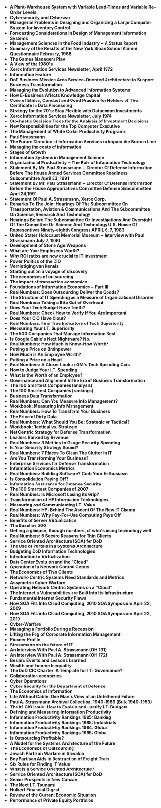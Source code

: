 
<ul>
  
 <li><b><a target="_blank" href="https://github.com/manjunath5496/Paul-Strassmann-Papers/blob/master/paul(1).pdf" style="text-decoration:none;"> A Plant-Warehouse System with Variable Lead-Times and Variable Re-Order Levels</a></b></li>
  
<li><b><a target="_blank" href="https://github.com/manjunath5496/Paul-Strassmann-Papers/blob/master/paul(2).pdf" style="text-decoration:none;">Cybersecurity and Cyberwar</a></b></li>

<li><b><a target="_blank" href="https://github.com/manjunath5496/Paul-Strassmann-Papers/blob/master/paul(3).pdf" style="text-decoration:none;">Managerial Problems in Designing and Organizing a Large Computer System for Inventory Control</a></b></li>                         
  <li><b><a target="_blank" href="https://github.com/manjunath5496/Paul-Strassmann-Papers/blob/master/paul(4).pdf" style="text-decoration:none;">Forecasting Considerations in Design of Management Information Systems</a></b></li>  
     <li><b><a target="_blank" href="https://github.com/manjunath5496/Paul-Strassmann-Papers/blob/master/paul(5).pdf" style="text-decoration:none;">Management Sciences in the Food Industry &minus; A Status Report</a></b></li>  
   <li><b><a target="_blank" href="https://github.com/manjunath5496/Paul-Strassmann-Papers/blob/master/paul(6).pdf" style="text-decoration:none;">Summary of the Results of the New York Sloan School Alumni Questionnaire February, 1968</a></b></li>  
                                             

 <li><b><a target="_blank" href="https://github.com/manjunath5496/Paul-Strassmann-Papers/blob/master/paul(7).pdf" style="text-decoration:none;">The Games Managers Play</a></b></li>
  
<li><b><a target="_blank" href="https://github.com/manjunath5496/Paul-Strassmann-Papers/blob/master/paul(8).pdf" style="text-decoration:none;">A View of the 1980's </a></b></li>

<li><b><a target="_blank" href="https://github.com/manjunath5496/Paul-Strassmann-Papers/blob/master/paul(9).pdf" style="text-decoration:none;">Xerox Information Services Newsletter, April 1972</a></b></li>                         
  <li><b><a target="_blank" href="https://github.com/manjunath5496/Paul-Strassmann-Papers/blob/master/paul(10).pdf" style="text-decoration:none;"> Information Feature</a></b></li>  
     <li><b><a target="_blank" href="https://github.com/manjunath5496/Paul-Strassmann-Papers/blob/master/paul(11).pdf" style="text-decoration:none;">DoD Business Mission Area Service-Oriented Architecture to Support Business Transformation</a></b></li>  
   <li><b><a target="_blank" href="https://github.com/manjunath5496/Paul-Strassmann-Papers/blob/master/paul(12).pdf" style="text-decoration:none;">Managing the Evolution to Advanced Information Systems</a></b></li>  
                                             
<li><b><a target="_blank" href="https://github.com/manjunath5496/Paul-Strassmann-Papers/blob/master/paul(13).pdf" style="text-decoration:none;">How E-Business Affects Knowledge Capital</a></b></li>                         
  <li><b><a target="_blank" href="https://github.com/manjunath5496/Paul-Strassmann-Papers/blob/master/paul(14).pdf" style="text-decoration:none;">Code of Ethics, Conduct and Good Practice for Holders of The Certificate In Data Processing</a></b></li>  
     <li><b><a target="_blank" href="https://github.com/manjunath5496/Paul-Strassmann-Papers/blob/master/paul(15).pdf" style="text-decoration:none;">Strategy for the 70's: Stay Flexible with Datacomm Investments</a></b></li>  
   <li><b><a target="_blank" href="https://github.com/manjunath5496/Paul-Strassmann-Papers/blob/master/paul(16).pdf" style="text-decoration:none;">Xerox Information Services Newsletter, July 1974</a></b></li>  
                                             
  <li><b><a target="_blank" href="https://github.com/manjunath5496/Paul-Strassmann-Papers/blob/master/paul(17).pdf" style="text-decoration:none;">Stochastic Decision Trees for the Analysis of Investment Decisions</a></b></li>  
     <li><b><a target="_blank" href="https://github.com/manjunath5496/Paul-Strassmann-Papers/blob/master/paul(18).pdf" style="text-decoration:none;">New Responsibilities for the Top Computer Executive</a></b></li>  
   <li><b><a target="_blank" href="https://github.com/manjunath5496/Paul-Strassmann-Papers/blob/master/paul(19).pdf" style="text-decoration:none;">The Management of White Collar Productivity Programs</a></b></li>  

  <li><b><a target="_blank" href="https://github.com/manjunath5496/Paul-Strassmann-Papers/blob/master/paul(20).pdf" style="text-decoration:none;">Paul Strassmann</a></b></li>  
     <li><b><a target="_blank" href="https://github.com/manjunath5496/Paul-Strassmann-Papers/blob/master/paul(21).pdf" style="text-decoration:none;">The Future Direction of Information Services to Impact the Bottom Line</a></b></li>  
   <li><b><a target="_blank" href="https://github.com/manjunath5496/Paul-Strassmann-Papers/blob/master/paul(22).pdf" style="text-decoration:none;">Managing the costs of information</a></b></li>  


 <li><b><a target="_blank" href="https://github.com/manjunath5496/Paul-Strassmann-Papers/blob/master/paul(23).pdf" style="text-decoration:none;">Stages of Growth</a></b></li>  
     <li><b><a target="_blank" href="https://github.com/manjunath5496/Paul-Strassmann-Papers/blob/master/paul(24).pdf" style="text-decoration:none;">Information Systems in Management Science</a></b></li>  
   <li><b><a target="_blank" href="https://github.com/manjunath5496/Paul-Strassmann-Papers/blob/master/paul(25).pdf" style="text-decoration:none;"> Organizational Productivity &minus; The Role of Information Technology </a></b></li>  

  <li><b><a target="_blank" href="https://github.com/manjunath5496/Paul-Strassmann-Papers/blob/master/paul(26).pdf" style="text-decoration:none;">Statement By Mr. Paul Strassmann &minus; Director Of Defense Information Before The House Armed Services Committee Readiness Subcommittee April 23, 1991</a></b></li>  
<li><b><a target="_blank" href="https://github.com/manjunath5496/Paul-Strassmann-Papers/blob/master/paul(27).pdf" style="text-decoration:none;">Statement By Mr. Paul Strassmann &minus; Director Of Defense Information Before the House Appropriations Committee Defense Subcommittee April 24,1991</a></b></li>  
   <li><b><a target="_blank" href="https://github.com/manjunath5496/Paul-Strassmann-Papers/blob/master/paul(28).pdf" style="text-decoration:none;">Statement Of Paul A. Strassmann, Xerox Corp. </a></b></li>  

<li><b><a target="_blank" href="https://github.com/manjunath5496/Paul-Strassmann-Papers/blob/master/paul(29).pdf" style="text-decoration:none;">Remarks To The Joint Hearings Of The Subcommittee On Transportation, Aviation & Communications And The Subcommittee On Science, Research And Technology</a></b></li>  

   <li><b><a target="_blank" href="https://github.com/manjunath5496/Paul-Strassmann-Papers/blob/master/paul(30).pdf" style="text-decoration:none;">Hearings Before The Subcommittee On Investigations And Oversight Of The Committee On Science And Technology
U.S. House Of Representives Ninety-eighth Congress APRIL 6, 7, 1983</a></b></li>  

<li><b><a target="_blank" href="https://github.com/manjunath5496/Paul-Strassmann-Papers/blob/master/paul(31).pdf" style="text-decoration:none;">United States Holocaust Memorial Museum &minus; Interview with Paul Strassmann July 7, 1990</a></b></li>  

  <li><b><a target="_blank" href="https://github.com/manjunath5496/Paul-Strassmann-Papers/blob/master/paul(32).pdf" style="text-decoration:none;">Development of Stone Age Weapons</a></b></li>  

<li><b><a target="_blank" href="https://github.com/manjunath5496/Paul-Strassmann-Papers/blob/master/paul(33).pdf" style="text-decoration:none;">What are Your Employees Worth?</a></b></li>  

   <li><b><a target="_blank" href="https://github.com/manjunath5496/Paul-Strassmann-Papers/blob/master/paul(34).pdf" style="text-decoration:none;">Why ROI ratios are now crucial to IT investment </a></b></li>  

<li><b><a target="_blank" href="https://github.com/manjunath5496/Paul-Strassmann-Papers/blob/master/paul(35).pdf" style="text-decoration:none;">Power Politics of the CIO</a></b></li>  


<li><b><a target="_blank" href="https://github.com/manjunath5496/Paul-Strassmann-Papers/blob/master/paul(36).pdf" style="text-decoration:none;">Vernietiging van kennis</a></b></li>  

   <li><b><a target="_blank" href="https://github.com/manjunath5496/Paul-Strassmann-Papers/blob/master/paul(37).pdf" style="text-decoration:none;">Starting out on a voyage of discovery</a></b></li>  

<li><b><a target="_blank" href="https://github.com/manjunath5496/Paul-Strassmann-Papers/blob/master/paul(38).pdf" style="text-decoration:none;">The economics of outsourcing</a></b></li>  

  <li><b><a target="_blank" href="https://github.com/manjunath5496/Paul-Strassmann-Papers/blob/master/paul(39).pdf" style="text-decoration:none;">The impact of transaction economics</a></b></li>  

<li><b><a target="_blank" href="https://github.com/manjunath5496/Paul-Strassmann-Papers/blob/master/paul(40).pdf" style="text-decoration:none;">Foundations of Information Economics &minus; Part III</a></b></li>  

   <li><b><a target="_blank" href="https://github.com/manjunath5496/Paul-Strassmann-Papers/blob/master/paul(41).pdf" style="text-decoration:none;">Real Numbers: Does Outsourcing Deliver the Goods?</a></b></li>  

<li><b><a target="_blank" href="https://github.com/manjunath5496/Paul-Strassmann-Papers/blob/master/paul(42).pdf" style="text-decoration:none;">The Structure of IT Spending as a Measure of Organizational Disorder</a></b></li>  


<li><b><a target="_blank" href="https://github.com/manjunath5496/Paul-Strassmann-Papers/blob/master/paul(43).pdf" style="text-decoration:none;">Real Numbers: Taking a Bite Out of Overhead</a></b></li>  

  <li><b><a target="_blank" href="https://github.com/manjunath5496/Paul-Strassmann-Papers/blob/master/paul(44).pdf" style="text-decoration:none;">Does Your Tech Budget Have Teeth?</a></b></li>  

<li><b><a target="_blank" href="https://github.com/manjunath5496/Paul-Strassmann-Papers/blob/master/paul(45).pdf" style="text-decoration:none;">Real Numbers: Check How to Verify If You Are Important</a></b></li>  

   <li><b><a target="_blank" href="https://github.com/manjunath5496/Paul-Strassmann-Papers/blob/master/paul(46).pdf" style="text-decoration:none;">Does Your CIO Have Clout?</a></b></li>  

<li><b><a target="_blank" href="https://github.com/manjunath5496/Paul-Strassmann-Papers/blob/master/paul(47).pdf" style="text-decoration:none;">Real Numbers: Find True Indicators of Tech Superiority</a></b></li>  


<li><b><a target="_blank" href="https://github.com/manjunath5496/Paul-Strassmann-Papers/blob/master/paul(48).pdf" style="text-decoration:none;">Measuring Your I.T. Superiority</a></b></li>  

  <li><b><a target="_blank" href="https://github.com/manjunath5496/Paul-Strassmann-Papers/blob/master/paul(49).pdf" style="text-decoration:none;">The 500 Companies That Manage Information Best</a></b></li>  

<li><b><a target="_blank" href="https://github.com/manjunath5496/Paul-Strassmann-Papers/blob/master/paul(50).pdf" style="text-decoration:none;">Is Google Cable's Next Nightmare? No.</a></b></li>  

   <li><b><a target="_blank" href="https://github.com/manjunath5496/Paul-Strassmann-Papers/blob/master/paul(51).pdf" style="text-decoration:none;">Real Numbers: How Much Is Know-How Worth?</a></b></li>  

<li><b><a target="_blank" href="https://github.com/manjunath5496/Paul-Strassmann-Papers/blob/master/paul(52).pdf" style="text-decoration:none;">Putting a Price on Brainpower</a></b></li>  

<li><b><a target="_blank" href="https://github.com/manjunath5496/Paul-Strassmann-Papers/blob/master/paul(53).pdf" style="text-decoration:none;">How Much Is An Employee Worth?</a></b></li>  

   <li><b><a target="_blank" href="https://github.com/manjunath5496/Paul-Strassmann-Papers/blob/master/paul(54).pdf" style="text-decoration:none;">Putting a Price on a Head</a></b></li>  

<li><b><a target="_blank" href="https://github.com/manjunath5496/Paul-Strassmann-Papers/blob/master/paul(55).pdf" style="text-decoration:none;">Real Numbers: A Closer Look at GM's Tech Spending Cuts</a></b></li>  

<li><b><a target="_blank" href="https://github.com/manjunath5496/Paul-Strassmann-Papers/blob/master/paul(56).pdf" style="text-decoration:none;"> How to Judge Your I.T. Spending</a></b></li>  


 <li><b><a target="_blank" href="https://github.com/manjunath5496/Paul-Strassmann-Papers/blob/master/paul(57).pdf" style="text-decoration:none;"> What is the Worth of an Employee?</a></b></li>
  
<li><b><a target="_blank" href="https://github.com/manjunath5496/Paul-Strassmann-Papers/blob/master/paul(58).pdf" style="text-decoration:none;">Governance and Alignment In the Era of Business Transformation</a></b></li>

<li><b><a target="_blank" href="https://github.com/manjunath5496/Paul-Strassmann-Papers/blob/master/paul(59).pdf" style="text-decoration:none;">The 100 Smartest Companies (analysis)</a></b></li>                         
  <li><b><a target="_blank" href="https://github.com/manjunath5496/Paul-Strassmann-Papers/blob/master/paul(60).pdf" style="text-decoration:none;">The 100 Smartest Companies (rankings)</a></b></li>  
     <li><b><a target="_blank" href="https://github.com/manjunath5496/Paul-Strassmann-Papers/blob/master/paul(61).pdf" style="text-decoration:none;">Business Data Transformation</a></b></li>  
   <li><b><a target="_blank" href="https://github.com/manjunath5496/Paul-Strassmann-Papers/blob/master/paul(62).pdf" style="text-decoration:none;">Real Numbers: Can You Measure Info Management?</a></b></li>  
                                             

 <li><b><a target="_blank" href="https://github.com/manjunath5496/Paul-Strassmann-Papers/blob/master/paul(63).pdf" style="text-decoration:none;">Workbook: Measuring Info Management</a></b></li>
  
<li><b><a target="_blank" href="https://github.com/manjunath5496/Paul-Strassmann-Papers/blob/master/paul(64).pdf" style="text-decoration:none;">Real Numbers: How To Transform Your Business </a></b></li>

<li><b><a target="_blank" href="https://github.com/manjunath5496/Paul-Strassmann-Papers/blob/master/paul(65).pdf" style="text-decoration:none;">The Price of Dirty Data</a></b></li>                         
  <li><b><a target="_blank" href="https://github.com/manjunath5496/Paul-Strassmann-Papers/blob/master/paul(66).pdf" style="text-decoration:none;"> Real Numbers: What Should You Be: Strategic or Tactical?</a></b></li>  
     <li><b><a target="_blank" href="https://github.com/manjunath5496/Paul-Strassmann-Papers/blob/master/paul(67).pdf" style="text-decoration:none;">Workbook: Tactical vs. Strategic</a></b></li>  
   <li><b><a target="_blank" href="https://github.com/manjunath5496/Paul-Strassmann-Papers/blob/master/paul(68).pdf" style="text-decoration:none;">Net Centric Strategy for Defense Transformation</a></b></li>  
                                             
<li><b><a target="_blank" href="https://github.com/manjunath5496/Paul-Strassmann-Papers/blob/master/paul(69).pdf" style="text-decoration:none;">Leaders Ranked by Revenue</a></b></li>                         
  <li><b><a target="_blank" href="https://github.com/manjunath5496/Paul-Strassmann-Papers/blob/master/paul(70).pdf" style="text-decoration:none;">Real Numbers: 3 Metrics to Gauge Security Spending</a></b></li>  
     <li><b><a target="_blank" href="https://github.com/manjunath5496/Paul-Strassmann-Papers/blob/master/paul(71).pdf" style="text-decoration:none;">Is Your Security Strategy Sound?</a></b></li>  
   <li><b><a target="_blank" href="https://github.com/manjunath5496/Paul-Strassmann-Papers/blob/master/paul(72).pdf" style="text-decoration:none;">Real Numbers: 7 Places To Clean The Clutter In IT</a></b></li>  
                                             
  <li><b><a target="_blank" href="https://github.com/manjunath5496/Paul-Strassmann-Papers/blob/master/paul(73).pdf" style="text-decoration:none;">Are You Transforming Your Business?</a></b></li>  
     <li><b><a target="_blank" href="https://github.com/manjunath5496/Paul-Strassmann-Papers/blob/master/paul(74).pdf" style="text-decoration:none;">Enterprise Services for Defense Transformation</a></b></li>  
   <li><b><a target="_blank" href="https://github.com/manjunath5496/Paul-Strassmann-Papers/blob/master/paul(75).pdf" style="text-decoration:none;">Information Economics Metrics</a></b></li>  

  <li><b><a target="_blank" href="https://github.com/manjunath5496/Paul-Strassmann-Papers/blob/master/paul(76).pdf" style="text-decoration:none;">Real Numbers: Building Software? Curb Your Enthusiasm</a></b></li>  
     <li><b><a target="_blank" href="https://github.com/manjunath5496/Paul-Strassmann-Papers/blob/master/paul(77).pdf" style="text-decoration:none;">Is Consolidation Paying Off?</a></b></li>  
   <li><b><a target="_blank" href="https://github.com/manjunath5496/Paul-Strassmann-Papers/blob/master/paul(78).pdf" style="text-decoration:none;">Information Assurance for Defense Security</a></b></li>  


 <li><b><a target="_blank" href="https://github.com/manjunath5496/Paul-Strassmann-Papers/blob/master/paul(79).pdf" style="text-decoration:none;">The 100 Smartest Companies of 2007</a></b></li>  
     <li><b><a target="_blank" href="https://github.com/manjunath5496/Paul-Strassmann-Papers/blob/master/paul(80).pdf" style="text-decoration:none;">Real Numbers: Is Microsoft Losing its Grip?</a></b></li>  
   <li><b><a target="_blank" href="https://github.com/manjunath5496/Paul-Strassmann-Papers/blob/master/paul(81).pdf" style="text-decoration:none;"> Transformation of HP Information Technologies </a></b></li>  

  <li><b><a target="_blank" href="https://github.com/manjunath5496/Paul-Strassmann-Papers/blob/master/paul(82).pdf" style="text-decoration:none;">Measuring and Communicating I.T. Value</a></b></li>  
<li><b><a target="_blank" href="https://github.com/manjunath5496/Paul-Strassmann-Papers/blob/master/paul(83).pdf" style="text-decoration:none;">Real Numbers: HP: Behind The Ascent Of The New IT Champ</a></b></li>  
   <li><b><a target="_blank" href="https://github.com/manjunath5496/Paul-Strassmann-Papers/blob/master/paul(84).pdf" style="text-decoration:none;">Real Numbers: Why Pay-For-Use Computing Pays Off</a></b></li>  

<li><b><a target="_blank" href="https://github.com/manjunath5496/Paul-Strassmann-Papers/blob/master/paul(85).pdf" style="text-decoration:none;">Benefits of Server Virtualization</a></b></li>  

   <li><b><a target="_blank" href="https://github.com/manjunath5496/Paul-Strassmann-Papers/blob/master/paul(86).pdf" style="text-decoration:none;">The Baseline 500</a></b></li>  

<li><b><a target="_blank" href="https://github.com/manjunath5496/Paul-Strassmann-Papers/blob/master/paul(87).pdf" style="text-decoration:none;">Getting a glimpse, through numbers, of who's using technology well</a></b></li>  

  <li><b><a target="_blank" href="https://github.com/manjunath5496/Paul-Strassmann-Papers/blob/master/paul(88).pdf" style="text-decoration:none;">Real Numbers: 5 Secure Reasons for Thin Clients</a></b></li>  

<li><b><a target="_blank" href="https://github.com/manjunath5496/Paul-Strassmann-Papers/blob/master/paul(89).pdf" style="text-decoration:none;">Service Oriented Architecture (SOA) for DoD</a></b></li>  

   <li><b><a target="_blank" href="https://github.com/manjunath5496/Paul-Strassmann-Papers/blob/master/paul(90).pdf" style="text-decoration:none;">The Use of Portals in a Systems Architecture </a></b></li>  

<li><b><a target="_blank" href="https://github.com/manjunath5496/Paul-Strassmann-Papers/blob/master/paul(91).pdf" style="text-decoration:none;">Budgeting DoD Information Technologies</a></b></li>  


<li><b><a target="_blank" href="https://github.com/manjunath5496/Paul-Strassmann-Papers/blob/master/paul(92).pdf" style="text-decoration:none;">Introduction to Virtualization</a></b></li>  

   <li><b><a target="_blank" href="https://github.com/manjunath5496/Paul-Strassmann-Papers/blob/master/paul(93).pdf" style="text-decoration:none;">Data Center Evolu.on and the "Cloud"</a></b></li>  

<li><b><a target="_blank" href="https://github.com/manjunath5496/Paul-Strassmann-Papers/blob/master/paul(94).pdf" style="text-decoration:none;">Operation of a Network Control Center</a></b></li>  

  <li><b><a target="_blank" href="https://github.com/manjunath5496/Paul-Strassmann-Papers/blob/master/paul(95).pdf" style="text-decoration:none;">The Economics of Thin Clients</a></b></li>  

<li><b><a target="_blank" href="https://github.com/manjunath5496/Paul-Strassmann-Papers/blob/master/paul(96).pdf" style="text-decoration:none;">Network-Centric Systems Need Standards and Metrics</a></b></li>  

   <li><b><a target="_blank" href="https://github.com/manjunath5496/Paul-Strassmann-Papers/blob/master/paul(97).pdf" style="text-decoration:none;">Assymetric Cyber Warfare</a></b></li>  

<li><b><a target="_blank" href="https://github.com/manjunath5496/Paul-Strassmann-Papers/blob/master/paul(98).pdf" style="text-decoration:none;">Operating Network Centric Systems on a "Cloud"</a></b></li>  


<li><b><a target="_blank" href="https://github.com/manjunath5496/Paul-Strassmann-Papers/blob/master/paul(99).pdf" style="text-decoration:none;">The Internet's Vulnerabilities are Built Into Its Infrastructure</a></b></li>  

  <li><b><a target="_blank" href="https://github.com/manjunath5496/Paul-Strassmann-Papers/blob/master/paul(100).pdf" style="text-decoration:none;">Fundamental Internet Security Flaws</a></b></li>  

<li><b><a target="_blank" href="https://github.com/manjunath5496/Paul-Strassmann-Papers/blob/master/paul(101).pdf" style="text-decoration:none;">How SOA Fits Into Cloud Computing, 2010 SOA Symposium April 22, 2009</a></b></li>  

   <li><b><a target="_blank" href="https://github.com/manjunath5496/Paul-Strassmann-Papers/blob/master/paul(102).pdf" style="text-decoration:none;">How SOA Fits into Cloud Computing, 2010 SOA Symposium April 22, 2010</a></b></li>  

<li><b><a target="_blank" href="https://github.com/manjunath5496/Paul-Strassmann-Papers/blob/master/paul(103).pdf" style="text-decoration:none;">Cyber-Warfare</a></b></li>  


<li><b><a target="_blank" href="https://github.com/manjunath5496/Paul-Strassmann-Papers/blob/master/paul(104).pdf" style="text-decoration:none;">Managing a Portfolio During a Recession</a></b></li>  

  <li><b><a target="_blank" href="https://github.com/manjunath5496/Paul-Strassmann-Papers/blob/master/paul(105).pdf" style="text-decoration:none;">Lifting the Fog of Corporate Information Management</a></b></li>  

<li><b><a target="_blank" href="https://github.com/manjunath5496/Paul-Strassmann-Papers/blob/master/paul(106).pdf" style="text-decoration:none;">Pioneer Profile</a></b></li>  

   <li><b><a target="_blank" href="https://github.com/manjunath5496/Paul-Strassmann-Papers/blob/master/paul(107).pdf" style="text-decoration:none;">Strassmann on the future of IT</a></b></li>  

<li><b><a target="_blank" href="https://github.com/manjunath5496/Paul-Strassmann-Papers/blob/master/paul(108).pdf" style="text-decoration:none;">An Interview With Paul A. Strassmann (OH 131)</a></b></li>  

<li><b><a target="_blank" href="https://github.com/manjunath5496/Paul-Strassmann-Papers/blob/master/paul(109).pdf" style="text-decoration:none;">An Interview With Paul A. Strassmann (OH 172)</a></b></li>  

   <li><b><a target="_blank" href="https://github.com/manjunath5496/Paul-Strassmann-Papers/blob/master/paul(110).pdf" style="text-decoration:none;">Beslan: Events and Lessons Learned</a></b></li>  

<li><b><a target="_blank" href="https://github.com/manjunath5496/Paul-Strassmann-Papers/blob/master/paul(111).pdf" style="text-decoration:none;">Wealth and Income Inequality</a></b></li>  

<li><b><a target="_blank" href="https://github.com/manjunath5496/Paul-Strassmann-Papers/blob/master/paul(112).pdf" style="text-decoration:none;"> The DoD CIO Charter: A Template for I.T. Governance?</a></b></li>  

<li><b><a target="_blank" href="https://github.com/manjunath5496/Paul-Strassmann-Papers/blob/master/paul(113).pdf" style="text-decoration:none;">Collaboration economics</a></b></li>  

<li><b><a target="_blank" href="https://github.com/manjunath5496/Paul-Strassmann-Papers/blob/master/paul(114).pdf" style="text-decoration:none;">Cyber Operations</a></b></li>  

   <li><b><a target="_blank" href="https://github.com/manjunath5496/Paul-Strassmann-Papers/blob/master/paul(115).pdf" style="text-decoration:none;">Cyber Security for the Department of Defense</a></b></li>  

<li><b><a target="_blank" href="https://github.com/manjunath5496/Paul-Strassmann-Papers/blob/master/paul(116).pdf" style="text-decoration:none;">The Economics of Information</a></b></li>  

<li><b><a target="_blank" href="https://github.com/manjunath5496/Paul-Strassmann-Papers/blob/master/paul(117).pdf" style="text-decoration:none;"> Life Without Cable: One Man's View of an Untethered Future</a></b></li>  

<li><b><a target="_blank" href="https://github.com/manjunath5496/Paul-Strassmann-Papers/blob/master/paul(118).pdf" style="text-decoration:none;">Paul A. Strassmann Archival Collection, 1940‐1986 (Bulk 1940‐1953)</a></b></li>  

<li><b><a target="_blank" href="https://github.com/manjunath5496/Paul-Strassmann-Papers/blob/master/paul(119).pdf" style="text-decoration:none;"> The #1 CIO Issue: How to Explain and Justify I.T. Budgets</a></b></li>  

<li><b><a target="_blank" href="https://github.com/manjunath5496/Paul-Strassmann-Papers/blob/master/paul(120).pdf" style="text-decoration:none;">Defining and Measuring Information Productivity</a></b></li>  

<li><b><a target="_blank" href="https://github.com/manjunath5496/Paul-Strassmann-Papers/blob/master/paul(121).pdf" style="text-decoration:none;">Information Productivity Rankings 1995: Banking</a></b></li>  

   <li><b><a target="_blank" href="https://github.com/manjunath5496/Paul-Strassmann-Papers/blob/master/paul(122).pdf" style="text-decoration:none;">Information Productivity Rankings 1995: Industrials</a></b></li>  

<li><b><a target="_blank" href="https://github.com/manjunath5496/Paul-Strassmann-Papers/blob/master/paul(123).pdf" style="text-decoration:none;">Information Productivity Rankings 1994: Global</a></b></li>  

<li><b><a target="_blank" href="https://github.com/manjunath5496/Paul-Strassmann-Papers/blob/master/paul(124).pdf" style="text-decoration:none;"> Information Productivity Rankings 1995: Global</a></b></li>

<li><b><a target="_blank" href="https://github.com/manjunath5496/Paul-Strassmann-Papers/blob/master/paul(125).pdf" style="text-decoration:none;"> Is Outsourcing Profitable?</a></b></li>

<li><b><a target="_blank" href="https://github.com/manjunath5496/Paul-Strassmann-Papers/blob/master/paul(127).pdf" style="text-decoration:none;"> A Model for the Systems Architecture of the Future</a></b></li>

<li><b><a target="_blank" href="https://github.com/manjunath5496/Paul-Strassmann-Papers/blob/master/paul(131).pdf" style="text-decoration:none;"> The Economics of Outsourcing</a></b></li>


<li><b><a target="_blank" href="https://github.com/manjunath5496/Paul-Strassmann-Papers/blob/master/paul(132).pdf" style="text-decoration:none;">Jewish Partizan Warfare in Slovakia</a></b></li>

<li><b><a target="_blank" href="https://github.com/manjunath5496/Paul-Strassmann-Papers/blob/master/paul(133).pdf" style="text-decoration:none;">Boy Partisan Aids in Destruction of Freight Train</a></b></li>

<li><b><a target="_blank" href="https://github.com/manjunath5496/Paul-Strassmann-Papers/blob/master/paul(135).pdf" style="text-decoration:none;">Six Rules for Finding IT Value</a></b></li>

<li><b><a target="_blank" href="https://github.com/manjunath5496/Paul-Strassmann-Papers/blob/master/paul(126).pdf" style="text-decoration:none;">What is a Service Oriented Architecture?</a></b></li>


<li><b><a target="_blank" href="https://github.com/manjunath5496/Paul-Strassmann-Papers/blob/master/paul(128).pdf" style="text-decoration:none;">Service Oriented Architecture (SOA) for DoD</a></b></li>


<li><b><a target="_blank" href="https://github.com/manjunath5496/Paul-Strassmann-Papers/blob/master/paul(129).pdf" style="text-decoration:none;">Senior Prospects in New Canaan</a></b></li>


<li><b><a target="_blank" href="https://github.com/manjunath5496/Paul-Strassmann-Papers/blob/master/paul(130).pdf" style="text-decoration:none;">The Next I.T. Tsunami</a></b></li>


<li><b><a target="_blank" href="https://github.com/manjunath5496/Paul-Strassmann-Papers/blob/master/paul(134).pdf" style="text-decoration:none;">Hulbert Financial Digest</a></b></li>


<li><b><a target="_blank" href="https://github.com/manjunath5496/Paul-Strassmann-Papers/blob/master/paul(136).pdf" style="text-decoration:none;">Review of the Current Economic Situation</a></b></li>


<li><b><a target="_blank" href="https://github.com/manjunath5496/Paul-Strassmann-Papers/blob/master/paul(137).pdf" style="text-decoration:none;">Performance of Private Equity Portfolios</a></b></li>











</ul>
